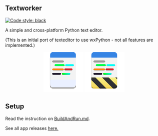 ## Textworker
[![Code style: black](https://img.shields.io/badge/code%20style-black-000000.svg)](https://github.com/psf/black)

A simple and cross-platform Python text editor.

(This is an initial port of texteditor to use wxPython - not all features are implemented.)

<div align="center">
    <img src="texteditor/icons/texteditor.png">
    <img src="texteditor/icons/texteditor.Devel.png">
</div>

## Setup
Read the instruction on [BuildAndRun.md](BuildAndRun.md).

See all app releases [here.](https://github.com/lebao3105/texteditor/releases)